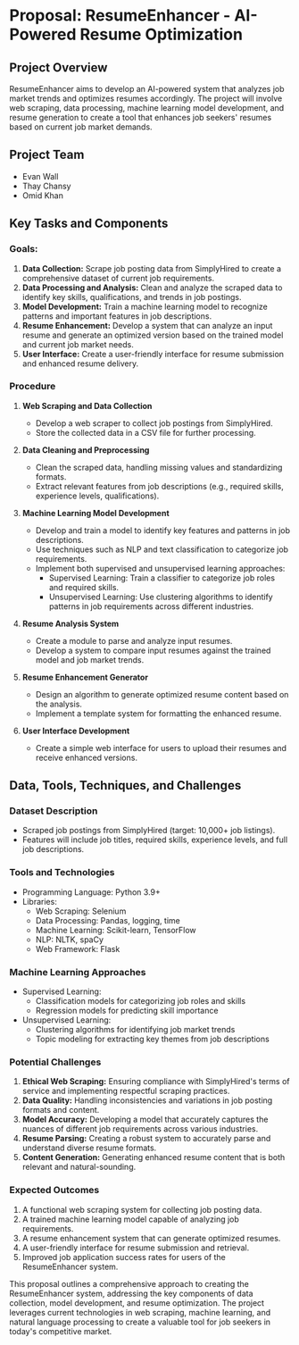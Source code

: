 # Proposal: ResumeEnhancer - AI-Powered Resume Optimization

## Project Overview

ResumeEnhancer aims to develop an AI-powered system that analyzes job market trends and optimizes resumes accordingly. The project will involve web scraping, data processing, machine learning model development, and resume generation to create a tool that enhances job seekers' resumes based on current job market demands.

## Project Team

- Evan Wall
- Thay Chansy
- Omid Khan

## Key Tasks and Components

### Goals:

1. **Data Collection:** Scrape job posting data from SimplyHired to create a comprehensive dataset of current job requirements.
2. **Data Processing and Analysis:** Clean and analyze the scraped data to identify key skills, qualifications, and trends in job postings.
3. **Model Development:** Train a machine learning model to recognize patterns and important features in job descriptions.
4. **Resume Enhancement:** Develop a system that can analyze an input resume and generate an optimized version based on the trained model and current job market needs.
5. **User Interface:** Create a user-friendly interface for resume submission and enhanced resume delivery.

### Procedure

1. **Web Scraping and Data Collection**
   - Develop a web scraper to collect job postings from SimplyHired.
   - Store the collected data in a CSV file for further processing.

2. **Data Cleaning and Preprocessing**
   - Clean the scraped data, handling missing values and standardizing formats.
   - Extract relevant features from job descriptions (e.g., required skills, experience levels, qualifications).

3. **Machine Learning Model Development**
   - Develop and train a model to identify key features and patterns in job descriptions.
   - Use techniques such as NLP and text classification to categorize job requirements.
   - Implement both supervised and unsupervised learning approaches:
     - Supervised Learning: Train a classifier to categorize job roles and required skills.
     - Unsupervised Learning: Use clustering algorithms to identify patterns in job requirements across different industries.

4. **Resume Analysis System**
   - Create a module to parse and analyze input resumes.
   - Develop a system to compare input resumes against the trained model and job market trends.

5. **Resume Enhancement Generator**
   - Design an algorithm to generate optimized resume content based on the analysis.
   - Implement a template system for formatting the enhanced resume.

6. **User Interface Development**
   - Create a simple web interface for users to upload their resumes and receive enhanced versions.

## Data, Tools, Techniques, and Challenges

### Dataset Description
- Scraped job postings from SimplyHired (target: 10,000+ job listings).
- Features will include job titles, required skills, experience levels, and full job descriptions.

### Tools and Technologies
- Programming Language: Python 3.9+
- Libraries:
  - Web Scraping: Selenium
  - Data Processing: Pandas, logging, time
  - Machine Learning: Scikit-learn, TensorFlow 
  - NLP: NLTK, spaCy
  - Web Framework: Flask 

### Machine Learning Approaches
- Supervised Learning:
  - Classification models for categorizing job roles and skills
  - Regression models for predicting skill importance
- Unsupervised Learning:
  - Clustering algorithms for identifying job market trends
  - Topic modeling for extracting key themes from job descriptions

### Potential Challenges
1. **Ethical Web Scraping:** Ensuring compliance with SimplyHired's terms of service and implementing respectful scraping practices.
2. **Data Quality:** Handling inconsistencies and variations in job posting formats and content.
3. **Model Accuracy:** Developing a model that accurately captures the nuances of different job requirements across various industries.
4. **Resume Parsing:** Creating a robust system to accurately parse and understand diverse resume formats.
5. **Content Generation:** Generating enhanced resume content that is both relevant and natural-sounding.

### Expected Outcomes
1. A functional web scraping system for collecting job posting data.
2. A trained machine learning model capable of analyzing job requirements.
3. A resume enhancement system that can generate optimized resumes.
4. A user-friendly interface for resume submission and retrieval.
5. Improved job application success rates for users of the ResumeEnhancer system.

This proposal outlines a comprehensive approach to creating the ResumeEnhancer system, addressing the key components of data collection, model development, and resume optimization. The project leverages current technologies in web scraping, machine learning, and natural language processing to create a valuable tool for job seekers in today's competitive market.
